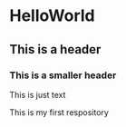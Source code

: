 # HelloWorld

## This is a header

### This is a smaller header

This is just text

This is my first respository
